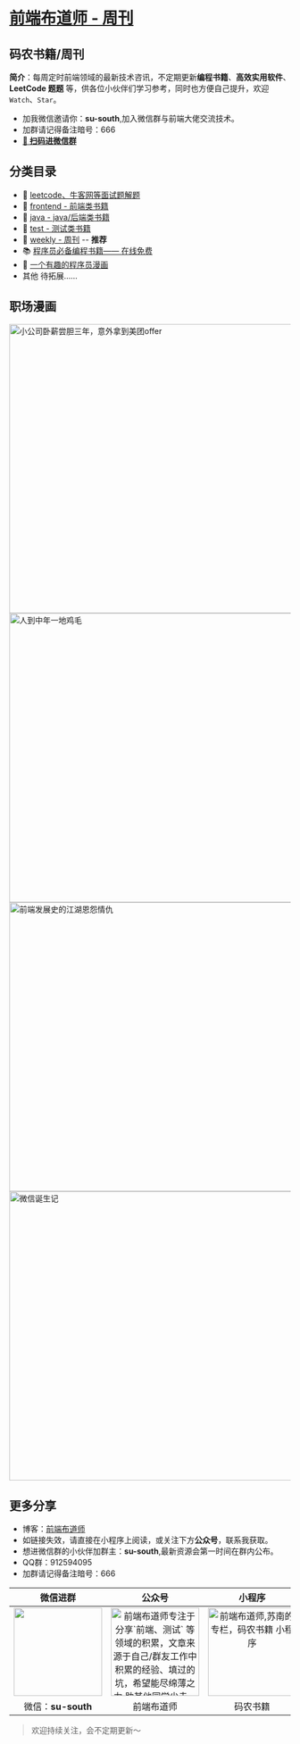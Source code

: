 
# [前端布道师 - 周刊](https://susouth.com/ "前端布道师")


## 码农书籍/周刊

**简介**：每周定时前端领域的最新技术咨讯，不定期更新**编程书籍**、**高效实用软件**、**LeetCode 题题** 等，供各位小伙伴们学习参考，同时也方便自己提升，欢迎 `Watch`、`Star`。
+ 加我微信邀请你：**su-south**,加入微信群与前端大佬交流技术。
+ 加群请记得备注暗号：666
+ **[:hibiscus: 扫码进微信群](#更多分享)**

## 分类目录

+ :koala: [leetcode、牛客网等面试题解题](https://github.com/meibin08/free-programming-books/issues/92)
+ :dragon: [frontend - 前端类书籍](https://github.com/meibin08/free-programming-books/issues/93)
+ :wolf: [java - java/后端类书籍](./java "java或后端开发人员电子书籍整理")
+ :snake: [test - 测试类书籍](./test "测试人员电子书籍整理")
+ :ant: [weekly - 周刊](https://github.com/meibin08/free-programming-books/issues/96) -- **推荐**
+ 📚 [程序员必备编程书籍—— 在线免费](https://www.javascriptc.com/books-navigation)
+ :hamster: [一个有趣的程序员漫画](https://github.com/meibin08/comics-program-life)
+ 其他 待拓展……

职场漫画
---------

<a href="https://github.com/meibin08/comics-program-life/issues/3">
  <img width="518" src="https://i.loli.net/2020/12/27/tsUIB6jRbqAn92m.png" alt="小公司卧薪尝胆三年，意外拿到美团offer"/>
</a>
<a href="https://github.com/meibin08/comics-program-life/issues/3">
  <img width="518" src="https://i.loli.net/2020/12/27/rN1a7jBot4R39xA.png" alt="人到中年一地鸡毛"/>
</a>
<a href="https://github.com/meibin08/comics-program-life/issues/1">
  <img width="518" src="https://i.loli.net/2020/12/27/RnHfzLAoGxplTuh.png" alt="前端发展史的江湖恩怨情仇"/>
</a>

<a href="https://github.com/meibin08/comics-program-life/issues/2">
  <img width="518" src="https://i.loli.net/2020/12/27/bVEL6UcYO1Mazit.png" alt="微信诞生记"/>
</a>


更多分享
---------

+ 博客：[前端布道师](https://susouth.com "前端布道师")
+ 如链接失效，请直接在小程序上阅读，或关注下方**公众号**，联系我获取。
+ 想进微信群的小伙伴加群主：**su-south**,最新资源会第一时间在群内公布。
+ QQ群：912594095
+ 加群请记得备注暗号：666

|                           微信进群                           |                            公众号                            |                            小程序                            |
| :----------------------------------------------------------: | :----------------------------------------------------------: | :----------------------------------------------------------: |
| <img src="https://user-images.githubusercontent.com/18324563/55072435-11916a00-50c6-11e9-86ff-b906d7040c2d.png" width="158" height="158" /> | <img src="https://user-images.githubusercontent.com/18324563/49295841-ae197600-f4f1-11e8-80c9-53ee54ee1f86.png" width="158" height="158" alt="前端布道师专注于分享`前端、测试` 等领域的积累，文章来源于自己/群友工作中积累的经验、填过的坑，希望能尽绵薄之力 助其他同学少走一些弯路,苏南的专栏，书籍，码农书籍，前端开发、React入门，苏南的博客，专注前端开发，关注用户体验，关注国内外最新最好的前端开发技术和前端开发资讯的专业博客，用心分享 与您一起成长，做有温度的攻城狮,前端开发,前端开发工程师,前端资源,JavaScript,HTML5,CSS3,React,ES6,susouth,前端布道师,苏南,全栈" /> | <img src="https://user-images.githubusercontent.com/18324563/49295847-b1acfd00-f4f1-11e8-8bd7-64912bff7cb7.png" width="158" height="158" alt="前端布道师,苏南的专栏，码农书籍 小程序"/> |
|                      微信：**su-south**                      |                         前端布道师                         |                           码农书籍                           |

> 欢迎持续关注，会不定期更新～
